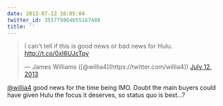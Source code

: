 ```yaml
---
date: 2013-07-12 16:05:04
twitter_id: 355779864655167488
title: ''
---
```


<blockquote class="twitter-tweet"><p lang="en" dir="ltr">I can&#39;t tell if this is good news or bad news for Hulu.  <a href="http://t.co/0xI6UJcTpy">http://t.co/0xI6UJcTpy</a></p>&mdash; James Williams ([@willia4](https://twitter.com/willia4)) <a href="https://twitter.com/willia4/status/355778434233937920?ref_src=twsrc%5Etfw">July 12, 2013</a></blockquote>
<script async src="https://platform.twitter.com/widgets.js" charset="utf-8"></script>

[@willia4](https://twitter.com/willia4) good news for the time being IMO. Doubt the main buyers could have given Hulu the focus it deserves, so status quo is best…?
